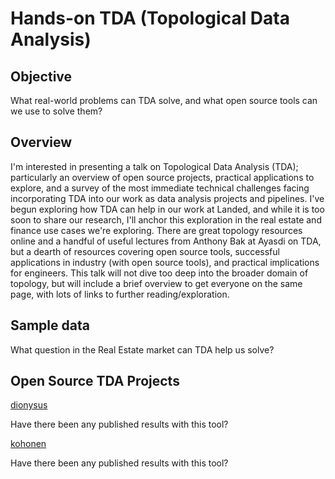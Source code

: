 # Hands-on TDA (Topological Data Analysis)

## Objective

What real-world problems can TDA solve, and what open source tools can we use to solve them?

## Overview

I'm interested in presenting a talk on Topological Data Analysis (TDA); particularly an overview of open source projects,
practical applications to explore, and a survey of the most immediate technical challenges facing incorporating TDA into
our work as data analysis projects and pipelines.  I've begun exploring how TDA can help in our work at Landed, and while 
it is too soon to  share our research, I'll anchor this exploration in the real estate and finance use cases we're exploring.
There are great topology resources online and a handful of useful lectures from Anthony Bak at Ayasdi on TDA, but a dearth
of resources covering open source tools, successful applications in industry (with open source tools), and practical
implications for engineers.  This talk will not dive too deep into the broader domain of topology, but will include a 
brief overview to get everyone on the same page, with lots of links to further reading/exploration. 

## Sample data

What question in the Real Estate market can TDA help us solve?

## Open Source TDA Projects

[dionysus](https://github.com/mrzv/dionysus)

Have there been any published results with this tool?

[kohonen](https://github.com/lmjohns3/kohonen)

Have there been any published results with this tool?
